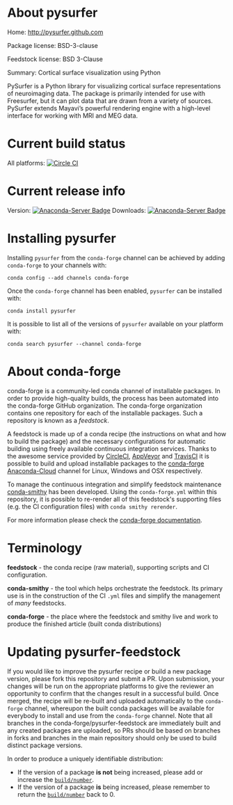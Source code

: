 About pysurfer
==============

Home: http://pysurfer.github.com

Package license: BSD-3-clause

Feedstock license: BSD 3-Clause

Summary: Cortical surface visualization using Python

PySurfer is a Python library for visualizing cortical surface
representations of neuroimaging data. The package is primarily intended for
use with Freesurfer, but it can plot data that are drawn from a variety of
sources. PySurfer extends Mayavi’s powerful rendering engine with a
high-level interface for working with MRI and MEG data.


Current build status
====================

All platforms: [![Circle CI](https://circleci.com/gh/conda-forge/pysurfer-feedstock.svg?style=shield)](https://circleci.com/gh/conda-forge/pysurfer-feedstock)

Current release info
====================
Version: [![Anaconda-Server Badge](https://anaconda.org/conda-forge/pysurfer/badges/version.svg)](https://anaconda.org/conda-forge/pysurfer)
Downloads: [![Anaconda-Server Badge](https://anaconda.org/conda-forge/pysurfer/badges/downloads.svg)](https://anaconda.org/conda-forge/pysurfer)

Installing pysurfer
===================

Installing `pysurfer` from the `conda-forge` channel can be achieved by adding `conda-forge` to your channels with:

```
conda config --add channels conda-forge
```

Once the `conda-forge` channel has been enabled, `pysurfer` can be installed with:

```
conda install pysurfer
```

It is possible to list all of the versions of `pysurfer` available on your platform with:

```
conda search pysurfer --channel conda-forge
```


About conda-forge
=================

conda-forge is a community-led conda channel of installable packages.
In order to provide high-quality builds, the process has been automated into the
conda-forge GitHub organization. The conda-forge organization contains one repository
for each of the installable packages. Such a repository is known as a *feedstock*.

A feedstock is made up of a conda recipe (the instructions on what and how to build
the package) and the necessary configurations for automatic building using freely
available continuous integration services. Thanks to the awesome service provided by
[CircleCI](https://circleci.com/), [AppVeyor](http://www.appveyor.com/)
and [TravisCI](https://travis-ci.org/) it is possible to build and upload installable
packages to the [conda-forge](https://anaconda.org/conda-forge)
[Anaconda-Cloud](http://docs.anaconda.org/) channel for Linux, Windows and OSX respectively.

To manage the continuous integration and simplify feedstock maintenance
[conda-smithy](http://github.com/conda-forge/conda-smithy) has been developed.
Using the ``conda-forge.yml`` within this repository, it is possible to re-render all of
this feedstock's supporting files (e.g. the CI configuration files) with ``conda smithy rerender``.

For more information please check the [conda-forge documentation](https://conda-forge.org/docs/).

Terminology
===========

**feedstock** - the conda recipe (raw material), supporting scripts and CI configuration.

**conda-smithy** - the tool which helps orchestrate the feedstock.
                   Its primary use is in the construction of the CI ``.yml`` files
                   and simplify the management of *many* feedstocks.

**conda-forge** - the place where the feedstock and smithy live and work to
                  produce the finished article (built conda distributions)


Updating pysurfer-feedstock
===========================

If you would like to improve the pysurfer recipe or build a new
package version, please fork this repository and submit a PR. Upon submission,
your changes will be run on the appropriate platforms to give the reviewer an
opportunity to confirm that the changes result in a successful build. Once
merged, the recipe will be re-built and uploaded automatically to the
`conda-forge` channel, whereupon the built conda packages will be available for
everybody to install and use from the `conda-forge` channel.
Note that all branches in the conda-forge/pysurfer-feedstock are
immediately built and any created packages are uploaded, so PRs should be based
on branches in forks and branches in the main repository should only be used to
build distinct package versions.

In order to produce a uniquely identifiable distribution:
 * If the version of a package **is not** being increased, please add or increase
   the [``build/number``](http://conda.pydata.org/docs/building/meta-yaml.html#build-number-and-string).
 * If the version of a package **is** being increased, please remember to return
   the [``build/number``](http://conda.pydata.org/docs/building/meta-yaml.html#build-number-and-string)
   back to 0.